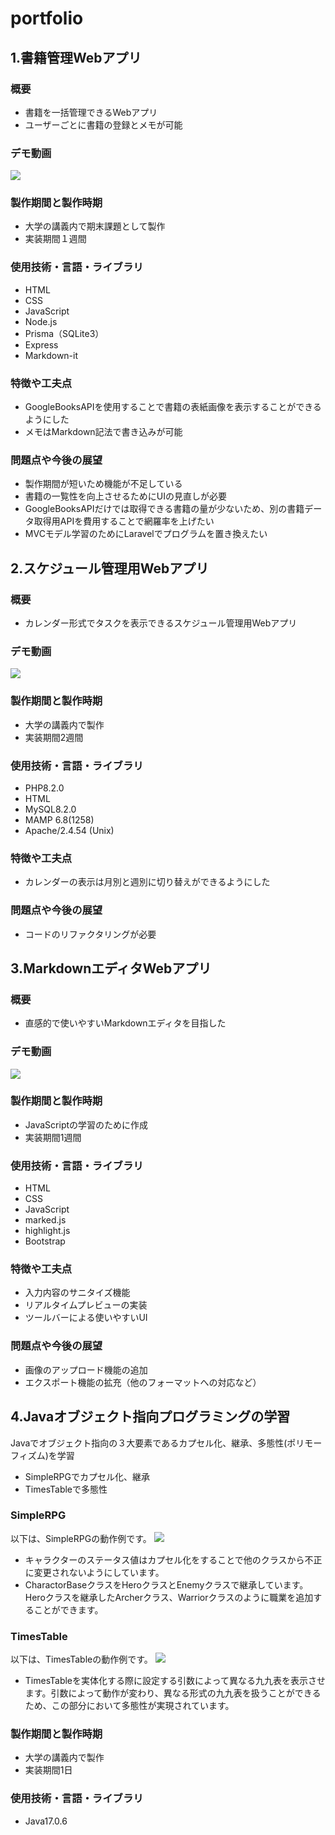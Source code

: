 # portfolio

## 1.書籍管理Webアプリ
### 概要
- 書籍を一括管理できるWebアプリ
- ユーザーごとに書籍の登録とメモが可能

### デモ動画
[![](http://markdown-videos-api.jorgenkh.no/youtube/lPSApYnldCg)](https://youtu.be/lPSApYnldCg)

### 製作期間と製作時期
- 大学の講義内で期末課題として製作
- 実装期間１週間

### 使用技術・言語・ライブラリ
- HTML
- CSS
- JavaScript
- Node.js
- Prisma（SQLite3）
- Express
- Markdown-it

### 特徴や工夫点
- GoogleBooksAPIを使用することで書籍の表紙画像を表示することができるようにした
- メモはMarkdown記法で書き込みが可能

### 問題点や今後の展望
- 製作期間が短いため機能が不足している
- 書籍の一覧性を向上させるためにUIの見直しが必要
- GoogleBooksAPIだけでは取得できる書籍の量が少ないため、別の書籍データ取得用APIを費用することで網羅率を上げたい
- MVCモデル学習のためにLaravelでプログラムを置き換えたい

## 2.スケジュール管理用Webアプリ
### 概要
- カレンダー形式でタスクを表示できるスケジュール管理用Webアプリ

### デモ動画
[![](http://markdown-videos-api.jorgenkh.no/youtube/7wY413eWs34)](https://youtu.be/7wY413eWs34)

### 製作期間と製作時期
- 大学の講義内で製作
- 実装期間2週間

### 使用技術・言語・ライブラリ
- PHP8.2.0
- HTML
- MySQL8.2.0
- MAMP 6.8(1258)
- Apache/2.4.54 (Unix)

### 特徴や工夫点
- カレンダーの表示は月別と週別に切り替えができるようにした

### 問題点や今後の展望
- コードのリファクタリングが必要

## 3.MarkdownエディタWebアプリ
### 概要
- 直感的で使いやすいMarkdownエディタを目指した

### デモ動画
[![](http://markdown-videos-api.jorgenkh.no/youtube/3aq7QApzbtw)](https://youtu.be/3aq7QApzbtw)

### 製作期間と製作時期
- JavaScriptの学習のために作成
- 実装期間1週間

### 使用技術・言語・ライブラリ
- HTML
- CSS
- JavaScript
- marked.js
- highlight.js
- Bootstrap

### 特徴や工夫点
- 入力内容のサニタイズ機能
- リアルタイムプレビューの実装
- ツールバーによる使いやすいUI

### 問題点や今後の展望
- 画像のアップロード機能の追加
- エクスポート機能の拡充（他のフォーマットへの対応など）

## 4.Javaオブジェクト指向プログラミングの学習
Javaでオブジェクト指向の３大要素であるカプセル化、継承、多態性(ポリモーフィズム)を学習
- SimpleRPGでカプセル化、継承
- TimesTableで多態性

### SimpleRPG

以下は、SimpleRPGの動作例です。
![](img/SimpleRPG.png)

- キャラクターのステータス値はカプセル化をすることで他のクラスから不正に変更されないようにしています。
- CharactorBaseクラスをHeroクラスとEnemyクラスで継承しています。Heroクラスを継承したArcherクラス、Warriorクラスのように職業を追加することができます。

### TimesTable

以下は、TimesTableの動作例です。
![](img/TimesTable.png)

- TimesTableを実体化する際に設定する引数によって異なる九九表を表示させます。引数によって動作が変わり、異なる形式の九九表を扱うことができるため、この部分において多態性が実現されています。

### 製作期間と製作時期
- 大学の講義内で製作
- 実装期間1日

### 使用技術・言語・ライブラリ
- Java17.0.6

